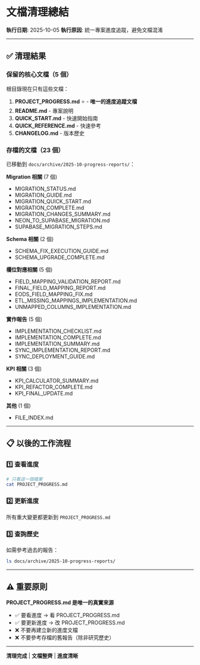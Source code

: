 # 文檔清理總結

**執行日期**: 2025-10-05
**執行原因**: 統一專案進度追蹤，避免文檔混淆

---

## ✅ 清理結果

### 保留的核心文檔（5 個）

根目錄現在只有這些文檔：

1. **PROJECT_PROGRESS.md** ⭐ - **唯一的進度追蹤文檔**
2. **README.md** - 專案說明
3. **QUICK_START.md** - 快速開始指南
4. **QUICK_REFERENCE.md** - 快速參考
5. **CHANGELOG.md** - 版本歷史

### 存檔的文檔（23 個）

已移動到 `docs/archive/2025-10-progress-reports/`：

**Migration 相關** (7 個)
- MIGRATION_STATUS.md
- MIGRATION_GUIDE.md
- MIGRATION_QUICK_START.md
- MIGRATION_COMPLETE.md
- MIGRATION_CHANGES_SUMMARY.md
- NEON_TO_SUPABASE_MIGRATION.md
- SUPABASE_MIGRATION_STEPS.md

**Schema 相關** (2 個)
- SCHEMA_FIX_EXECUTION_GUIDE.md
- SCHEMA_UPGRADE_COMPLETE.md

**欄位對應相關** (5 個)
- FIELD_MAPPING_VALIDATION_REPORT.md
- FINAL_FIELD_MAPPING_REPORT.md
- EODS_FIELD_MAPPING_FIX.md
- ETL_MISSING_MAPPINGS_IMPLEMENTATION.md
- UNMAPPED_COLUMNS_IMPLEMENTATION.md

**實作報告** (5 個)
- IMPLEMENTATION_CHECKLIST.md
- IMPLEMENTATION_COMPLETE.md
- IMPLEMENTATION_SUMMARY.md
- SYNC_IMPLEMENTATION_REPORT.md
- SYNC_DEPLOYMENT_GUIDE.md

**KPI 相關** (3 個)
- KPI_CALCULATOR_SUMMARY.md
- KPI_REFACTOR_COMPLETE.md
- KPI_FINAL_UPDATE.md

**其他** (1 個)
- FILE_INDEX.md

---

## 📋 以後的工作流程

### 1️⃣ 查看進度
```bash
# 只看這一個檔案
cat PROJECT_PROGRESS.md
```

### 2️⃣ 更新進度
所有重大變更都更新到 `PROJECT_PROGRESS.md`

### 3️⃣ 查詢歷史
如需參考過去的報告：
```bash
ls docs/archive/2025-10-progress-reports/
```

---

## ⚠️ 重要原則

**PROJECT_PROGRESS.md 是唯一的真實來源**

- ✅ 要看進度 → 看 PROJECT_PROGRESS.md
- ✅ 要更新進度 → 改 PROJECT_PROGRESS.md
- ❌ 不要再建立新的進度文檔
- ❌ 不要參考存檔的舊報告（除非研究歷史）

---

**清理完成** | **文檔整齊** | **進度清晰**
